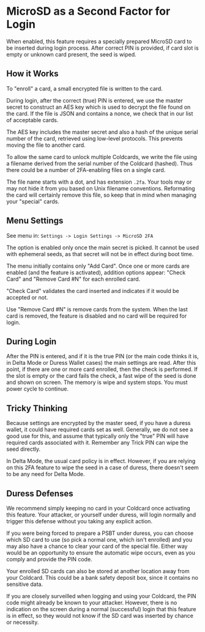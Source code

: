 
# MicroSD as a Second Factor for Login

When enabled, this feature requires a specially prepared MicroSD
card to be inserted during login process. After correct PIN is
provided, if card slot is empty or unknown card present, the seed
is wiped.

## How it Works

To "enroll" a card, a small encrypted file is written to the card.

During login, after the correct (true) PIN is entered, we use
the master secret to construct an AES key which is used to decrypt
the file found on the card. If the file is JSON and contains a nonce,
we check that in our list of acceptable cards.

The AES key includes the master secret and also a hash of the
unique serial number of the card, retrieved using low-level 
protocols. This prevents moving the file to another card.

To allow the same card to unlock multiple Coldcards, we write the
file using a filename derived from the serial number of the Coldcard
(hashed). Thus there could be a number of 2FA-enabling files on a
single card.

The file name starts with a dot, and has extension `.2fa`. Your
tools may or may not hide it from you based on Unix filename
conventions. Reformating the card will certainly remove this file,
so keep that in mind when managing your "special" cards.

## Menu Settings

See menu in: `Settings -> Login Settings -> MicroSD 2FA`

The option is enabled only once the main secret is picked. It cannot
be used with ephemeral seeds, as that secret will not be in effect
during boot time.

The menu initially contains only "Add Card". Once one or more
cards are enabled (and the feature is activated), addition
options appear: "Check Card" and "Remove Card #N" for each
enrolled card.

"Check Card" validates the card inserted and indicates if it would 
be accepted or not.

Use "Remove Card #N" is remove cards from the system. When the last
card is removed, the feature is disabled and no card will be required
for login.

## During Login

After the PIN is entered, and if it is the true PIN (or the main
code thinks it is, in Delta Mode or Duress Wallet cases) the main
settings are read. After this point, if there are one or more card
enrolled, then the check is performed. If the slot is empty or
the card fails the check, a fast wipe of the seed is done and shown
on screen. The memory is wipe and system stops. You must power cycle
to continue.

## Tricky Thinking

Because settings are encrypted by the master seed, if you have a
duress wallet, it could have required cards set as well. Generally,
we do not see a good use for this, and assume that typically only
the "true" PIN will have required cards associated with it. Remember
any Trick PIN can wipe the seed directly.

In Delta Mode, the usual card policy is in effect. However, if you
are relying on this 2FA feature to wipe the seed in a case of duress,
there doesn't seem to be any need for Delta Mode.

## Duress Defenses

We recommend simply keeping no card in your Coldcard once activating
this feature. Your attacker, or yourself under duress, will login
normally and trigger this defense without you taking any explicit
action.

If you were being forced to prepare a PSBT under duress, you can
choose which SD card to use (so pick a normal one, which isn't
enrolled) and you may also have a chance to clear your card of the
special file. Either way would be an opportunity to ensure the
automatic wipe occurs, even as you comply and provide the PIN code.

Your enrolled SD cards can also be stored at another location away
from your Coldcard. This could be a bank safety deposit box, since
it contains no sensitive data.

If you are closely surveilled when logging and using your Coldcard,
the PIN code might already be known to your attacker. However, there
is no indication on the screen during a normal (successful) login
that this feature is in effect, so they would not know if the SD
card was inserted by chance or necessity.

